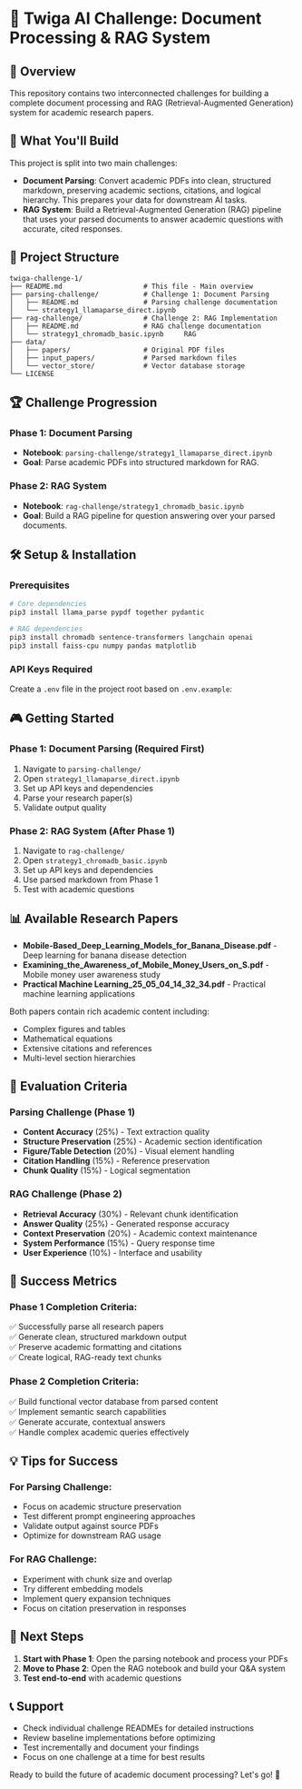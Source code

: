 # 🚀 Twiga AI Challenge: Document Processing & RAG System

## 🎯 Overview

This repository contains two interconnected challenges for building a complete document processing and RAG (Retrieval-Augmented Generation) system for academic research papers.

## 📝 What You'll Build

This project is split into two main challenges:

- **Document Parsing**: Convert academic PDFs into clean, structured markdown, preserving academic sections, citations, and logical hierarchy. This prepares your data for downstream AI tasks.
- **RAG System**: Build a Retrieval-Augmented Generation (RAG) pipeline that uses your parsed documents to answer academic questions with accurate, cited responses.

## 📁 Project Structure

```
twiga-challenge-1/
├── README.md                    # This file - Main overview
├── parsing-challenge/           # Challenge 1: Document Parsing
│   ├── README.md                # Parsing challenge documentation
│   └── strategy1_llamaparse_direct.ipynb
├── rag-challenge/               # Challenge 2: RAG Implementation
│   ├── README.md                # RAG challenge documentation
│   └── strategy1_chromadb_basic.ipynb     RAG
├── data/
│   ├── papers/                  # Original PDF files
│   ├── input_papers/            # Parsed markdown files
│   └── vector_store/            # Vector database storage
└── LICENSE
```

## 🏆 Challenge Progression

### Phase 1: Document Parsing

- **Notebook**: `parsing-challenge/strategy1_llamaparse_direct.ipynb`
- **Goal**: Parse academic PDFs into structured markdown for RAG.

### Phase 2: RAG System

- **Notebook**: `rag-challenge/strategy1_chromadb_basic.ipynb`
- **Goal**: Build a RAG pipeline for question answering over your parsed documents.

## 🛠️ Setup & Installation

### Prerequisites

```bash
# Core dependencies
pip3 install llama_parse pypdf together pydantic

# RAG dependencies
pip3 install chromadb sentence-transformers langchain openai
pip3 install faiss-cpu numpy pandas matplotlib
```

### API Keys Required

Create a `.env` file in the project root based on `.env.example`:

## 🎮 Getting Started

### Phase 1: Document Parsing (Required First)

1. Navigate to `parsing-challenge/`
2. Open `strategy1_llamaparse_direct.ipynb`
3. Set up API keys and dependencies
4. Parse your research paper(s)
5. Validate output quality

### Phase 2: RAG System (After Phase 1)

1. Navigate to `rag-challenge/`
2. Open `strategy1_chromadb_basic.ipynb`
3. Set up API keys and dependencies
4. Use parsed markdown from Phase 1
5. Test with academic questions

## 📊 Available Research Papers

- **Mobile-Based_Deep_Learning_Models_for_Banana_Disease.pdf** - Deep learning for banana disease detection
- **Examining_the_Awareness_of_Mobile_Money_Users_on_S.pdf** - Mobile money user awareness study
- **Practical Machine Learning_25_05_04_14_32_34.pdf** - Practical machine learning applications

Both papers contain rich academic content including:

- Complex figures and tables
- Mathematical equations
- Extensive citations and references
- Multi-level section hierarchies

## 🏅 Evaluation Criteria

### Parsing Challenge (Phase 1)

- **Content Accuracy** (25%) - Text extraction quality
- **Structure Preservation** (25%) - Academic section identification
- **Figure/Table Detection** (20%) - Visual element handling
- **Citation Handling** (15%) - Reference preservation
- **Chunk Quality** (15%) - Logical segmentation

### RAG Challenge (Phase 2)

- **Retrieval Accuracy** (30%) - Relevant chunk identification
- **Answer Quality** (25%) - Generated response accuracy
- **Context Preservation** (20%) - Academic context maintenance
- **System Performance** (15%) - Query response time
- **User Experience** (10%) - Interface and usability

## 🚦 Success Metrics

### Phase 1 Completion Criteria:

✅ Successfully parse all research papers  
✅ Generate clean, structured markdown output  
✅ Preserve academic formatting and citations  
✅ Create logical, RAG-ready text chunks

### Phase 2 Completion Criteria:

✅ Build functional vector database from parsed content  
✅ Implement semantic search capabilities  
✅ Generate accurate, contextual answers  
✅ Handle complex academic queries effectively

## 💡 Tips for Success

### For Parsing Challenge:

- Focus on academic structure preservation
- Test different prompt engineering approaches
- Validate output against source PDFs
- Optimize for downstream RAG usage

### For RAG Challenge:

- Experiment with chunk size and overlap
- Try different embedding models
- Implement query expansion techniques
- Focus on citation preservation in responses

## 🎯 Next Steps

1. **Start with Phase 1**: Open the parsing notebook and process your PDFs
2. **Move to Phase 2**: Open the RAG notebook and build your Q&A system
3. **Test end-to-end** with academic questions

## 📞 Support

- Check individual challenge READMEs for detailed instructions
- Review baseline implementations before optimizing
- Test incrementally and document your findings
- Focus on one challenge at a time for best results

Ready to build the future of academic document processing? Let's go! 🚀
